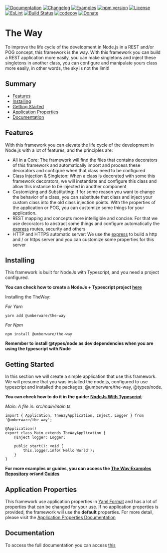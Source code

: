 [![Documentation](https://img.shields.io/badge/Documentation-lightseagreen.svg)](documentation/index.md)
[![Changelog](https://img.shields.io/badge/Changelog-lightseagreen.svg)](documentation/the-way/changelog.md)
[![Examples](https://img.shields.io/badge/Examples-lightseagreen.svg)](https://github.com/umberware/the-way-examples)
[![npm version](https://badge.fury.io/js/%40umberware%2Fthe-way.svg)](https://badge.fury.io/js/%40umberware%2Fthe-way)
[![License](https://img.shields.io/badge/License-MIT-red.svg)](https://raw.githubusercontent.com/umberware/the-way/master/LICENSE)
[![EsLint](https://img.shields.io/badge/EsLint-Enabled-green.svg)](https://raw.githubusercontent.com/umberware/the-way/master/.eslintrc)
[![Build Status](https://travis-ci.com/umberware/the-way.svg?branch=master)](https://travis-ci.com/umberware/the-way)
[![codecov](https://codecov.io/gh/umberware/the-way/branch/master/graph/badge.svg?token=JDRUQC0T9A)](https://codecov.io/gh/umberware/the-way)
[![Donate](https://img.shields.io/badge/%24-Donate-blue.svg)](http://the-way.umberware.com/donate)

# The Way

To improve the life cycle of the development in Node.js in a REST and/or POG concept, this framework is the way.
With this framework you can build a REST application more easily, you can make singletons and inject these singletons in another class, you can configure and manipulate yours class
more easily, in other words, the sky is not the limit!

## Summary

 - [Features](#features)
 - [Installing](#installing)
 - [Getting Started](#getting-started)
 - [Application Properties](#application-properties)
 - [Documentation](#documentation)

## Features

With this framework you can elevate the life cycle of the development in Node.js with a lot of features, and the principles are:

 - All in a Core: The framework will find the files that contains decorators of this framework and automatically import and process these decorators and configure when that class need to be configured
 - Class Injection & Singleton: When a class is decorated with some this framework decorators, we will instantiate and configure this class and allow this instance to be injected in another component
 - Customizing and Substituting: If for some reason you want to change the behavior of a class, you can substitute that class and inject your custom class into the old class injection points. With the properties of the application or POG, you can customize some things for your application.
 - REST mapping and concepts more intelligible and concise: For that we use decorators to abstract some things and configure automatically the [express](https://github.com/expressjs/express) routes, security and others
 - HTTP and HTTPS automatic server: We use the [express](https://github.com/expressjs/express) to build a http and / or https server and you can customize some properties for this server

## Installing

This framework is built for NodeJs with Typescript, and you need a project configured.

**You can check how to create a NodeJs + Typescript project [here](documentation/guides/node-typescript-guide.md)**

Installing the TheWay:

*For Yarn*

    yarn add @umberware/the-way

*For Npm*

    npm install @umberware/the-way

**Remember to install @types/node as dev dependencies when you are using the typescript with Node**


## Getting Started

In this section we will create a simple application that use this framework.
We will presume that you was installed the node.js, configured to use typescript and installed the packages: @umberware/the-way, @types/node.

**You can check how to do it in the guide: [NodeJs With Typescript](./documentation/guides/node-typescript-guide.md)**

*Main: A file in: src/main/main.ts*

    import { Application, TheWayApplication, Inject, Logger } from '@umberware/the-way';

    @Application()
    export class Main extends TheWayApplication {
        @Inject logger: Logger;

        public start(): void {
            this.logger.info('Hello World');
        }
    }

**For more examples or guides, you can access the [The Way Examples Repository](https://github.com/umberware/the-way-examples) or/and [Guides](./documentation/index.md#guides)**

## Application Properties

This framework use application properties in [Yaml Format](https://yaml.org/) and has a lot of properties that can be changed for your use. If no application properties is provided, the framework will use the **default** properties.
For more detail, please visit the [Application Properties Documentation](documentation/the-way/core/application-properties.md)

## Documentation

To access the full documentation you can access [this](documentation/index.md)